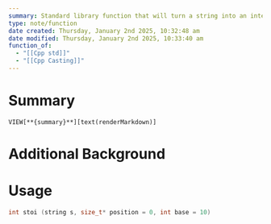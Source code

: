 ```yaml
---
summary: Standard library function that will turn a string into an integer. It can also remove other strings like trailing letters. This function will throw when a conversion can't be performed, or if it out of the range of the result type or the underlying function sets
type: note/function
date created: Thursday, January 2nd 2025, 10:32:48 am
date modified: Thursday, January 2nd 2025, 10:33:40 am
function_of:
  - "[[Cpp std]]"
  - "[[Cpp Casting]]"
---
```

# Summary
`VIEW[**{summary}**][text(renderMarkdown)]`

# Additional Background
# Usage
```cpp
int stoi (string s, size_t* position = 0, int base = 10)
```